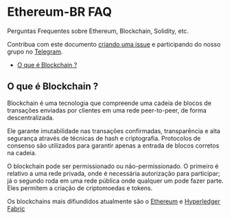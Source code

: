 # Ethereum-BR FAQ

Perguntas Frequentes sobre Ethereum, Blockchain, Solidity, etc.

Contribua com este documento [criando uma issue](https://github.com/Ethereum-BR/FAQ/issues) e participando do nosso grupo no [Telegram](https://t.me/reactnativedrops).

- [O que é Blockchain ?](#o-que-%C3%A9-blockchain-)

## O que é Blockchain ?

Blockchain é uma tecnologia que compreende uma cadeia de blocos de transações enviadas por clientes em uma rede peer-to-peer, de forma descentralizada.

Ele garante imutabilidade nas transações confirmadas, transparência e alta segurança através de técnicas de hash e criptografia. Protocolos de consenso são utilizados para garantir apenas a entrada de blocos corretos na cadeia.

O blockchain pode ser permissionado ou não-permissionado. O primeiro é relativo a uma rede privada, onde é necessária autorização para participar; já o segundo roda em uma rede pública onde qualquer um pode fazer parte.
Eles permitem a criação de criptomoedas e tokens.

Os blockchains mais difiundidos atualmente são o [Ethereum](https://www.ethereum.org/) e [Hyperledger Fabric](https://www.hyperledger.org/projects/fabric)

